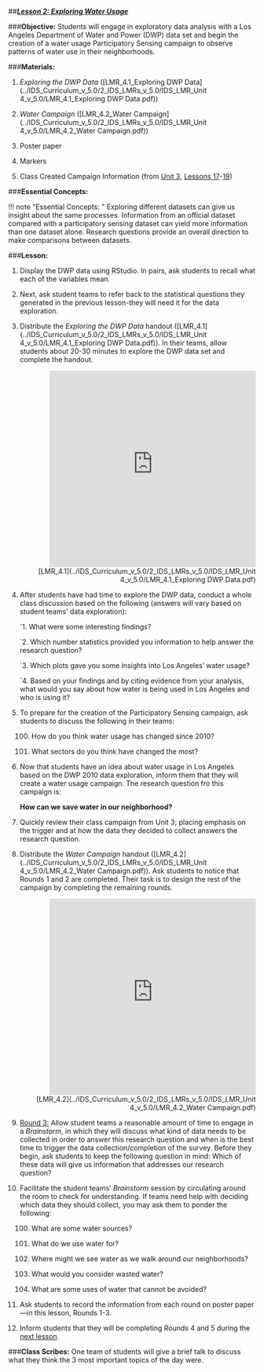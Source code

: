 ##***<u>Lesson 2: Exploring Water Usage</u>***

###**Objective:**
Students will engage in exploratory data analysis with a Los Angeles Department of Water and Power
(DWP) data set and begin the creation of a water usage Participatory Sensing campaign to observe
patterns of water use in their neighborhoods.

###**Materials:**
1. *Exploring the DWP Data* ([LMR_4.1_Exploring DWP Data](../IDS_Curriculum_v_5.0/2_IDS_LMRs_v_5.0/IDS_LMR_Unit 4_v_5.0/LMR_4.1_Exploring DWP Data.pdf))

2. *Water Campaign* ([LMR_4.2_Water Campaign](../IDS_Curriculum_v_5.0/2_IDS_LMRs_v_5.0/IDS_LMR_Unit 4_v_5.0/LMR_4.2_Water Campaign.pdf))

3. Poster paper

4. Markers

5. Class Created Campaign Information (from [Unit 3](../unit3/overview.md), [Lessons 17](../unit3/lesson17.md)-[19](../unit3/lesson19.md))

###**Essential Concepts:**

!!! note "Essential Concepts: " 
    Exploring different datasets can give us insight about the same processes. Information
    from an official dataset compared with a participatory sensing dataset can yield more information than one
    dataset alone. Research questions provide an overall direction to make comparisons between datasets.

###**Lesson:**
1. Display the DWP data using RStudio. In pairs, ask students to recall what each of the variables
mean.

2. Next, ask student teams to refer back to the statistical questions they generated in the previous
lesson-they will need it for the data exploration.

3. Distribute the *Exploring the DWP Data* handout ([LMR_4.1](../IDS_Curriculum_v_5.0/2_IDS_LMRs_v_5.0/IDS_LMR_Unit 4_v_5.0/LMR_4.1_Exploring DWP Data.pdf)). In their teams, allow students about
20-30 minutes to explore the DWP data set and complete the handout.
<div align="right"><iframe src="https://docs.google.com/viewerng/viewer?url=https://curriculum.idsucla.org/IDS_Curriculum_v_5.0/2_IDS_LMRs_v_5.0/IDS_LMR_Unit 4_v_5.0/LMR_4.1_Exploring DWP Data.pdf&embedded=true" style=" width:420px;height:400px;" frameborder="0"></iframe><br>[LMR_4.1](../IDS_Curriculum_v_5.0/2_IDS_LMRs_v_5.0/IDS_LMR_Unit 4_v_5.0/LMR_4.1_Exploring DWP Data.pdf)</div>

4. After students have had time to explore the DWP data, conduct a whole class discussion based
on the following (answers will vary based on student teams’ data exploration):

    `1. What were some interesting findings?

    `2. Which number statistics provided you information to help answer the research
    question?

    `3. Which plots gave you some insights into Los Angeles’ water usage?

    `4. Based on your findings and by citing evidence from your analysis, what would you
    say about how water is being used in Los Angeles and who is using it?

5. To prepare for the creation of the Participatory Sensing campaign, ask students to discuss the
following in their teams:

    100. How do you think water usage has changed since 2010?

    100. What sectors do you think have changed the most?

6. Now that students have an idea about water usage in Los Angeles based on the DWP 2010 data
exploration, inform them that they will create a water usage campaign. The research question fro
this campaign is:

    **How can we save water in our neighborhood?**

7. Quickly review their class campaign from Unit 3; placing emphasis on the trigger and at how the
data they decided to collect answers the research question.

8. Distribute the *Water Campaign* handout ([LMR_4.2](../IDS_Curriculum_v_5.0/2_IDS_LMRs_v_5.0/IDS_LMR_Unit 4_v_5.0/LMR_4.2_Water Campaign.pdf)). Ask students to notice that Rounds 1 and 2
are completed. Their task is to design the rest of the campaign by completing the remaining
rounds.
<div align="right"><iframe src="https://docs.google.com/viewerng/viewer?url=https://curriculum.idsucla.org/IDS_Curriculum_v_5.0/2_IDS_LMRs_v_5.0/IDS_LMR_Unit 4_v_5.0/LMR_4.2_Water Campaign.pdf&embedded=true" style=" width:420px;height:400px;" frameborder="0"></iframe><br>[LMR_4.2](../IDS_Curriculum_v_5.0/2_IDS_LMRs_v_5.0/IDS_LMR_Unit 4_v_5.0/LMR_4.2_Water Campaign.pdf)</div>

9. <u>Round 3:</u> Allow student teams a reasonable amount of time to engage in a *Brainstorm*, in which
they will discuss what kind of data needs to be collected in order to answer this research question
and when is the best time to trigger the data collection/completion of the survey. Before they
begin, ask students to keep the following question in mind: Which of these data will give us
information that addresses our research question?

10. Facilitate the student teams’ *Brainstorm* session by circulating around the room to check for
understanding. If teams need help with deciding which data they should collect, you may ask
them to ponder the following:

    100. What are some water sources?

    100. What do we use water for?

    100. Where might we see water as we walk around our neighborhoods?

    100. What would you consider wasted water?
    
    100. What are some uses of water that cannot be avoided?

11. Ask students to record the information from each round on poster paper—in this lesson, Rounds
1-3.

12. Inform students that they will be completing Rounds 4 and 5 during the [next lesson](lesson3.md).

###**Class Scribes:**
One team of students will give a brief talk to discuss what they think the 3 most important topics of the
day were.